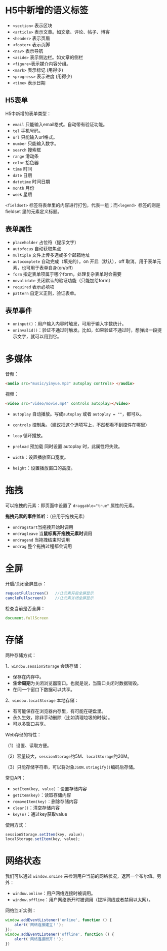 # H5中新增的语义标签

- `<section>` 表示区块
- `<article>` 表示文章。如文章、评论、帖子、博客
- `<header>` 表示页眉
- `<footer>` 表示页脚
- `<nav>` 表示导航
- `<aside>` 表示侧边栏。如文章的侧栏
- `<figure>`表示媒介内容分组。
- `<mark>` 表示标记 (用得少)
- `<progress>` 表示进度 (用得少)
- `<time>` 表示日期

## H5表单

H5中新增的表单类型：

- `email` 只能输入email格式。自动带有验证功能。
- `tel` 手机号码。
- `url` 只能输入url格式。
- `number` 只能输入数字。
- `search` 搜索框
- `range` 滑动条
- `color` 拾色器
- `time` 时间
- `date` 日期
- `datetime` 时间日期
- `month` 月份
- `week` 星期

`<fieldset>` 标签将表单里的内容进行打包，代表一组；而`<legend> `标签的则是 fieldset 里的元素定义标题。

## 表单属性

- `placeholder` 占位符（提示文字）
- `autofocus` 自动获取焦点
- `multiple` 文件上传多选或多个邮箱地址
- `autocomplete` 自动完成（填充的）。on 开启（默认），off 取消。用于表单元素，也可用于表单自身(on/off)
- `form` 指定表单项属于哪个form，处理复杂表单时会需要
- `novalidate` 关闭默认的验证功能（只能加给form）
- `required` 表示必填项
- `pattern` 自定义正则，验证表单。

## 表单事件

- `oninput()`：用户输入内容时触发，可用于输入字数统计。
- `oninvalid()`：验证不通过时触发。比如，如果验证不通过时，想弹出一段提示文字，就可以用到它。

# 多媒体

音频：

```html
<audio src="music/yinyue.mp3" autoplay controls> </audio>
```

视频：

```html
<video src="video/movie.mp4" controls autoplay></video>
```

- `autoplay` 自动播放。写成`autoplay` 或者 `autoplay = ""`，都可以。
- `controls` 控制条。（建议把这个选项写上，不然都看不到控件在哪里）
- `loop` 循环播放。
- `preload` 预加载 同时设置 autoplay 时，此属性将失效。

- `width`：设置播放窗口宽度。
- `height`：设置播放窗口的高度。

# 拖拽

可以拖拽的元素：即页面中设置了 `draggable="true"` 属性的元素。

**拖拽元素的事件监听**：（应用于拖拽元素）

- `ondragstart`当拖拽开始时调用
- `ondragleave` 当**鼠标离开拖拽元素时**调用
- `ondragend` 当拖拽结束时调用
- `ondrag` 整个拖拽过程都会调用

# 全屏

开启/关闭全屏显示：

```js
requestFullscreen()   //让元素开启全屏显示
cancleFullscreen()    //让元素关闭全屏显示
```

检查当前是否全屏：

```js
document.fullScreen
```

# 存储

两种存储方式：

1、`window.sessionStorage` 会话存储：

- 保存在内存中。
- **生命周期**为关闭浏览器窗口。也就是说，当窗口关闭时数据销毁。
- 在同一个窗口下数据可以共享。

2、`window.localStorage` 本地存储：

- 有可能保存在浏览器内存里，有可能在硬盘里。
- 永久生效，除非手动删除（比如清理垃圾的时候）。
- 可以多窗口共享。

Web存储的特性：

（1）设置、读取方便。

（2）容量较大，`sessionStorage`约5M、`localStorage`约20M。

（3）只能存储字符串，可以将对象`JSON.stringify()`编码后存储。

常见API：

+ `setItem(key, value)`：设置存储内容
+ `getItem(key)`：读取存储内容
+ `removeItem(key)`：删除存储内容
+ `clear()`：清空存储内容
+ `key(n)`：通过key获取value

使用方式：

```js
sessionStorage.setItem(key, value);
localStorage.setItem(key, value);
```

# 网络状态

我们可以通过 `window.onLine` 来检测用户当前的网络状况，返回一个布尔值。另外：

- `window.online`：用户网络连接时被调用。
- `window.offline`：用户网络断开时被调用（拔掉网线或者禁用以太网）。

网络监听实例：

```js
window.addEventListener('online', function () {
	alert('网络连接建立！');
});
window.addEventListener('offline', function () {
	alert('网络连接断开！');
})
```



